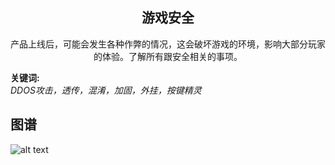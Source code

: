 <h2 align="center">游戏安全</h2>
<p align="center">产品上线后，可能会发生各种作弊的情况，这会破坏游戏的环境，影响大部分玩家的体验。了解所有跟安全相关的事项。</p>

**关键词:**<br/> 
*DDOS攻击，透传，混淆，加固，外挂，按键精灵*

## 图谱
![alt text](https://github.com/gonglei007/GameDevMind/blob/main/exports/8.1.游戏安全.png?raw=true)

